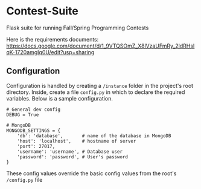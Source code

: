 # Contest-Suite
Flask suite for running Fall/Spring Programming Contests

Here is the requirements documents:
https://docs.google.com/document/d/1_9VTQSOmZ_X8lVzaUFmRy_2ldRHsIqK-1720amgIq0U/edit?usp=sharing


## Configuration
Configuration is handled by creating a `/instance` folder in the project's
root directory. Inside, create a file `config.py` in which to declare
the required variables. Below is a sample configuration.

```
# General dev config
DEBUG = True

# MongoDB
MONGODB_SETTINGS = {
	'db': 'database',		# name of the database in MongoDB
	'host': 'localhost', 	# hostname of server
	'port': 27017,
    'username': 'username', # Database user
    'password': 'password', # User's password
}

```

These config values override the basic config values from the root's
`/config.py` file
